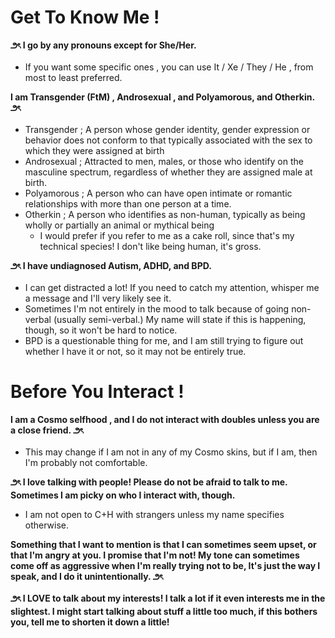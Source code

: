 # Get To Know Me !
**౨ৎ  I  go  by  any  pronouns  except  for  She/Her.**
- If  you  want  some  specific  ones  ,  you  can  use  It / Xe / They / He  ,  from  most  to  least  preferred.

**I am Transgender (FtM) , Androsexual , and Polyamorous, and Otherkin. ౨ৎ**
- Transgender ; A person whose gender identity, gender expression or behavior does not conform to that typically associated with the sex to which they were assigned at birth
- Androsexual ; Attracted to men, males, or those who identify on the masculine spectrum, regardless of whether they are assigned male at birth.
- Polyamorous ; A person who can have open intimate or romantic relationships with more than one person at a time.
- Otherkin ; A person who identifies as non-human, typically as being wholly or partially an animal or mythical being
  - I would prefer if you refer to me as a cake roll, since that's my technical species! I don't like being human, it's gross.

**౨ৎ I have undiagnosed Autism, ADHD, and BPD.**
- I can get distracted a lot! If you need to catch my attention, whisper me a message and I'll very likely see it.
- Sometimes I'm not entirely in the mood to talk because of going non-verbal (usually semi-verbal.) My name will state if this is happening, though, so it won't be hard to notice.
- BPD is a questionable thing for me, and I am still trying to figure out whether I have it or not, so it may not be entirely true.

# Before You Interact !
**I  am  a  Cosmo  selfhood  ,  and  I  do  not  interact  with  doubles  unless  you  are  a  close  friend.  ౨ৎ**
- This may change if I am not in any of my Cosmo skins, but if I am, then I'm probably not comfortable.

**౨ৎ I love talking with people! Please do not be afraid to talk to me. Sometimes I am picky on who I interact with, though.**
- I am not open to C+H with strangers unless my name specifies otherwise.

**Something that I want to mention is that I can sometimes seem upset, or that I'm angry at you. I promise that I'm not! My tone can sometimes come off as aggressive when I'm really trying not to be, It's just the way I speak, and I do it unintentionally. ౨ৎ**

**౨ৎ I LOVE to talk about my interests! I talk a lot if it even interests me in the slightest. I might start talking about stuff a little too much, if this bothers you, tell me to shorten it down a little!**
